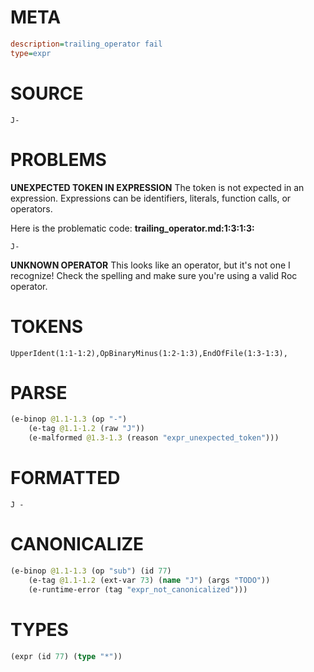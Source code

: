 # META
~~~ini
description=trailing_operator fail
type=expr
~~~
# SOURCE
~~~roc
J-
~~~
# PROBLEMS
**UNEXPECTED TOKEN IN EXPRESSION**
The token  is not expected in an expression.
Expressions can be identifiers, literals, function calls, or operators.

Here is the problematic code:
**trailing_operator.md:1:3:1:3:**
```roc
J-
```
  


**UNKNOWN OPERATOR**
This looks like an operator, but it's not one I recognize!
Check the spelling and make sure you're using a valid Roc operator.

# TOKENS
~~~zig
UpperIdent(1:1-1:2),OpBinaryMinus(1:2-1:3),EndOfFile(1:3-1:3),
~~~
# PARSE
~~~clojure
(e-binop @1.1-1.3 (op "-")
	(e-tag @1.1-1.2 (raw "J"))
	(e-malformed @1.3-1.3 (reason "expr_unexpected_token")))
~~~
# FORMATTED
~~~roc
J - 
~~~
# CANONICALIZE
~~~clojure
(e-binop @1.1-1.3 (op "sub") (id 77)
	(e-tag @1.1-1.2 (ext-var 73) (name "J") (args "TODO"))
	(e-runtime-error (tag "expr_not_canonicalized")))
~~~
# TYPES
~~~clojure
(expr (id 77) (type "*"))
~~~
